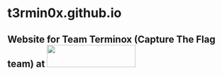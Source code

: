 # t3rmin0x.github.io
## Website for Team Terminox (Capture The Flag team) at [<img src="https://ctftime.org/static/images/ct/logo.svg"  height="50px" width="200px">](https://ctftime.org/team/128587)
